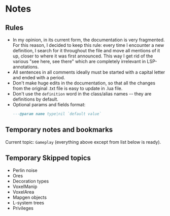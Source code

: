 # Notes

## Rules

- In my opinion, in its current form, the documentation is very fragmented. For
  this reason, I decided to keep this rule: every time I encounter a new
  definition, I search for it throughout the file and move all mentions of it
  up, closer to where it was first announced. This way I get rid of the various
  "see here, see there" which are completely irrelevant in LSP-annotations.
- All sentences in all comments ideally must be started with a capital letter
  and ended with a period.
- Don't make huge edits in the documentation, so that all the changes from the
  original .txt file is easy to update in .lua file.
- Don't use the `definition` word in the class/alias names -- they are
  definitions by default.
- Optional params and fields format:
  ```lua
  ---@param name type|nil `default value`
  ```

## Temporary notes and bookmarks

Current topic: `Gameplay` (everything above except from list below is ready).

## Temporary Skipped topics

- Perlin noise
- Ores
- Decoration types
- VoxelManip
- VoxelArea
- Mapgen objects
- L-system trees
- Privileges
